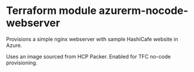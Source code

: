 # Terraform module azurerm-nocode-webserver

Provisions a simple nginx webserver with sample HashiCafe website in Azure.

Uses an image sourced from HCP Packer. Enabled for TFC no-code provisioning.
